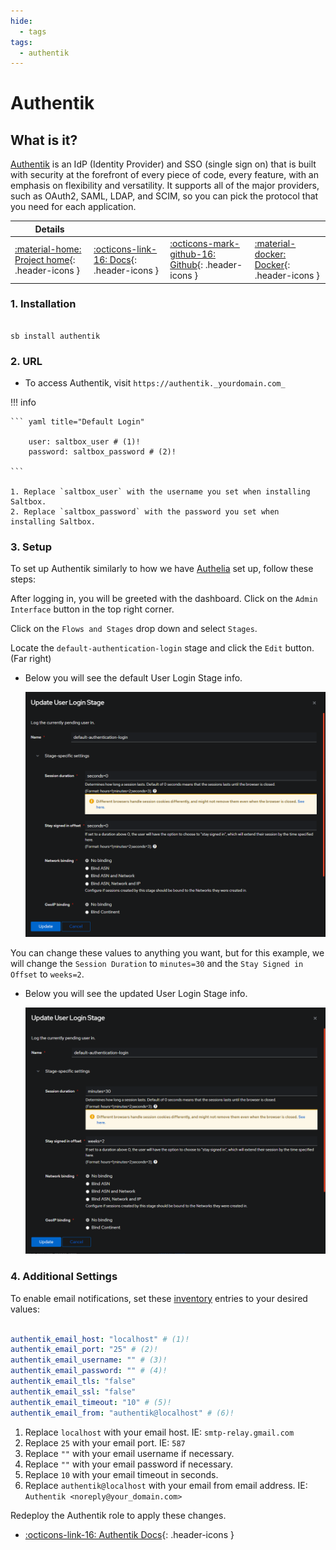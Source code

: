 ```yaml
---
hide:
  - tags
tags:
  - authentik
---
```


# Authentik

## What is it?

[Authentik](https://goauthentik.io/) is an IdP (Identity Provider) and SSO (single sign on) that is built with security at the forefront of every piece of code, every feature, with an emphasis on flexibility and versatility. It supports all of the major providers, such as OAuth2, SAML, LDAP, and SCIM, so you can pick the protocol that you need for each application.

| Details     |             |             |             |
|-------------|-------------|-------------|-------------|
| [:material-home: Project home](https://goauthentik.io/){: .header-icons } | [:octicons-link-16: Docs](https://docs.goauthentik.io/docs/){: .header-icons } | [:octicons-mark-github-16: Github](https://github.com/goauthentik/authentik){: .header-icons } | [:material-docker: Docker](https://hub.docker.com/r/beryju/authentik){: .header-icons }|

### 1. Installation

``` shell

sb install authentik

```

### 2. URL

- To access Authentik, visit `https://authentik._yourdomain.com_`

!!! info

    ``` yaml title="Default Login"

        user: saltbox_user # (1)!
        password: saltbox_password # (2)!

    ```

    1. Replace `saltbox_user` with the username you set when installing Saltbox.
    2. Replace `saltbox_password` with the password you set when installing Saltbox.

### 3. Setup

To set up Authentik similarly to how we have [Authelia](../apps/authelia.md) set up, follow these steps:

After logging in, you will be greeted with the dashboard. Click on the `Admin Interface` button in the top right corner.

Click on the `Flows and Stages` drop down and select `Stages`.

Locate the `default-authentication-login` stage and click the `Edit` button. (Far right)

- Below you will see the default User Login Stage info.

    ![Defaults](../images/authentik-user-auth-default-screenshot.png)

You can change these values to anything you want, but for this example, we will change the `Session Duration` to `minutes=30` and the `Stay Signed in Offset` to `weeks=2`.

- Below you will see the updated User Login Stage info.

    ![Altered](../images/authentik-user-auth-updated-screenshot.png)

### 4. Additional Settings

To enable email notifications, set these [inventory](../saltbox/inventory/index.md) entries to your desired values:

``` yaml title="Authentik Email Settings"

authentik_email_host: "localhost" # (1)!
authentik_email_port: "25" # (2)!
authentik_email_username: "" # (3)!
authentik_email_password: "" # (4)!
authentik_email_tls: "false"
authentik_email_ssl: "false"
authentik_email_timeout: "10" # (5)!
authentik_email_from: "authentik@localhost" # (6)!

```

1. Replace `localhost` with your email host. IE: `smtp-relay.gmail.com`
2. Replace `25` with your email port. IE: `587`
3. Replace `""` with your email username if necessary.
4. Replace `""` with your email password if necessary.
5. Replace `10` with your email timeout in seconds.
6. Replace `authentik@localhost` with your email from email address. IE: `Authentik <noreply@your_domain.com>`

Redeploy the Authentik role to apply these changes.

- [:octicons-link-16: Authentik Docs](https://docs.goauthentik.io/docs/){: .header-icons }
